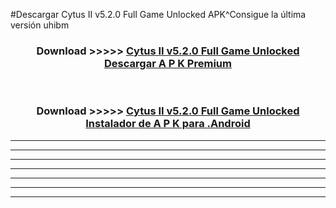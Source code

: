 #Descargar Cytus II v5.2.0 Full Game Unlocked  APK^Consigue la última versión uhibm



<div align="center">
<h3>Download >>>>> <a href="https://es-sites.web.app/?es= Cytus II v5.2.0 Full Game Unlocked ">Cytus II v5.2.0 Full Game Unlocked  Descargar A P K Premium</a></h3><br>

<h3>Download >>>>> <a href="https://es-sites.web.app/?es= Cytus II v5.2.0 Full Game Unlocked ">Cytus II v5.2.0 Full Game Unlocked  Instalador de A P K para .Android</a></h3>
</div>


----------------------------------------------------------

----------------------------------------------------------

----------------------------------------------------------

----------------------------------------------------------

----------------------------------------------------------

----------------------------------------------------------

----------------------------------------------------------


